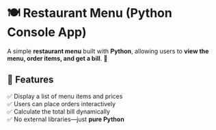 # 🍽 Restaurant Menu (Python Console App)

A simple **restaurant menu** built with **Python**, allowing users to **view the menu, order items, and get a bill**. 🚀

## 📌 Features
✅ Display a list of menu items and prices  
✅ Users can place orders interactively  
✅ Calculate the total bill dynamically  
✅ No external libraries—just **pure Python**


